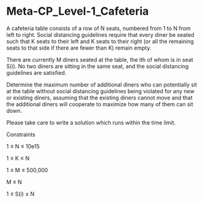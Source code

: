# Meta-CP_Level-1_Cafeteria

A cafeteria table consists of a row of N seats, numbered from 1 to N from left to right. Social distancing guidelines require that every diner be seated such that K seats to their left and K seats to their right (or all the remaining seats to that side if there are fewer than K) remain empty.

There are currently M diners seated at the table, the ith of whom is in seat S(i). No two diners are sitting in the same seat, and the social distancing guidelines are satisfied.

Determine the maximum number of additional diners who can potentially sit at the table without social distancing guidelines being violated for any new or existing diners, assuming that the existing diners cannot move and that the additional diners will cooperate to maximize how many of them can sit down.

Please take care to write a solution which runs within the time limit.

Constraints

1 ≤ N ≤ 10e15
 
1 ≤ K ≤ N

1 ≤ M ≤ 500,000

M ≤ N

1 ≤ S(i) ≤ N
